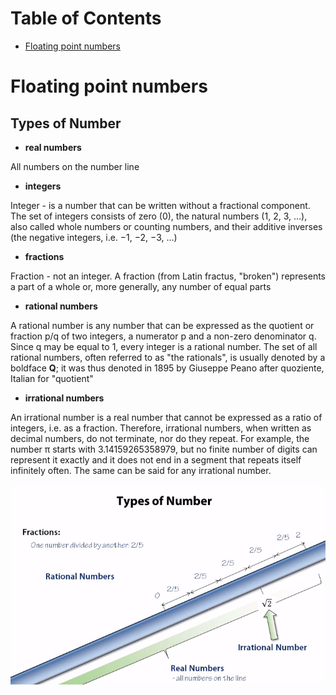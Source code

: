 # Table of Contents

- [Floating point numbers](#floating-point-numbers)

# Floating point numbers

## Types of Number

- **real numbers**

All numbers on the number line

- **integers** 

Integer - is a number that can be written without a fractional component. The set of integers consists of zero (0), the natural numbers (1, 2, 3, …), also called whole numbers or counting numbers, and their additive inverses (the negative integers, i.e. −1, −2, −3, …)

- **fractions**

Fraction - not an integer. A fraction (from Latin fractus, "broken") represents a part of a whole or, more generally, any number of equal parts

- **rational numbers**

A rational number is any number that can be expressed as the quotient or fraction p/q of two integers, a numerator p and a non-zero denominator q. Since q may be equal to 1, every integer is a rational number. The set of all rational numbers, often referred to as "the rationals", is usually denoted by a boldface **Q**; it was thus denoted in 1895 by Giuseppe Peano after quoziente, Italian for "quotient"

- **irrational numbers** 

An irrational number is a real number that cannot be expressed as a ratio of integers, i.e. as a fraction. Therefore, irrational numbers, when written as decimal numbers, do not terminate, nor do they repeat. For example, the number π starts with 3.14159265358979, but no finite number of digits can represent it exactly and it does not end in a segment that repeats itself infinitely often. The same can be said for any irrational number.

![](https://github.com/abdurahmanus/notes/blob/master/images/math_for_programmers/numbers.png)


